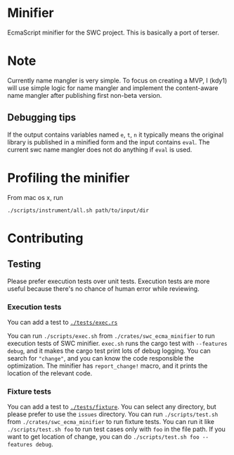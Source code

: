 # Minifier

EcmaScript minifier for the SWC project. This is basically a port of terser.

# Note

Currently name mangler is very simple. To focus on creating a MVP, I (kdy1) will
use simple logic for name mangler and implement the content-aware name mangler
after publishing first non-beta version.

## Debugging tips

If the output contains variables named `e`, `t`, `n` it typically means the
original library is published in a minified form and the input contains `eval`.
The current swc name mangler does not do anything if `eval` is used.

# Profiling the minifier

From mac os x, run

```
./scripts/instrument/all.sh path/to/input/dir
```

# Contributing

## Testing

Please prefer execution tests over unit tests. Execution tests are more useful
because there's no chance of human error while reviewing.

### Execution tests

You can add a test to
[`./tests/exec.rs`](https://github.com/swc-project/swc/blob/main/crates/swc_ecma_minifier/tests/exec.rs)

You can run `./scripts/exec.sh` from `./crates/swc_ecma_minifier` to run
execution tests of SWC minifier. `exec.sh` runs the cargo test with
`--features debug`, and it makes the cargo test print lots of debug logging. You
can search for `"change"`, and you can know the code responsible the
optimization. The minifier has `report_change!` macro, and it prints the
location of the relevant code.

### Fixture tests

You can add a test to
[`./tests/fixture`](https://github.com/swc-project/swc/blob/main/crates/swc_ecma_minifier/tests/fixture/).
You can select any directory, but please prefer to use the `issues` directory.
You can run `./scripts/test.sh` from `./crates/swc_ecma_minifier` to run fixture
tests. You can run it like `./scripts/test.sh foo` to run test cases only with
`foo` in the file path. If you want to get location of change, you can do
`./scripts/test.sh foo --features debug`.
